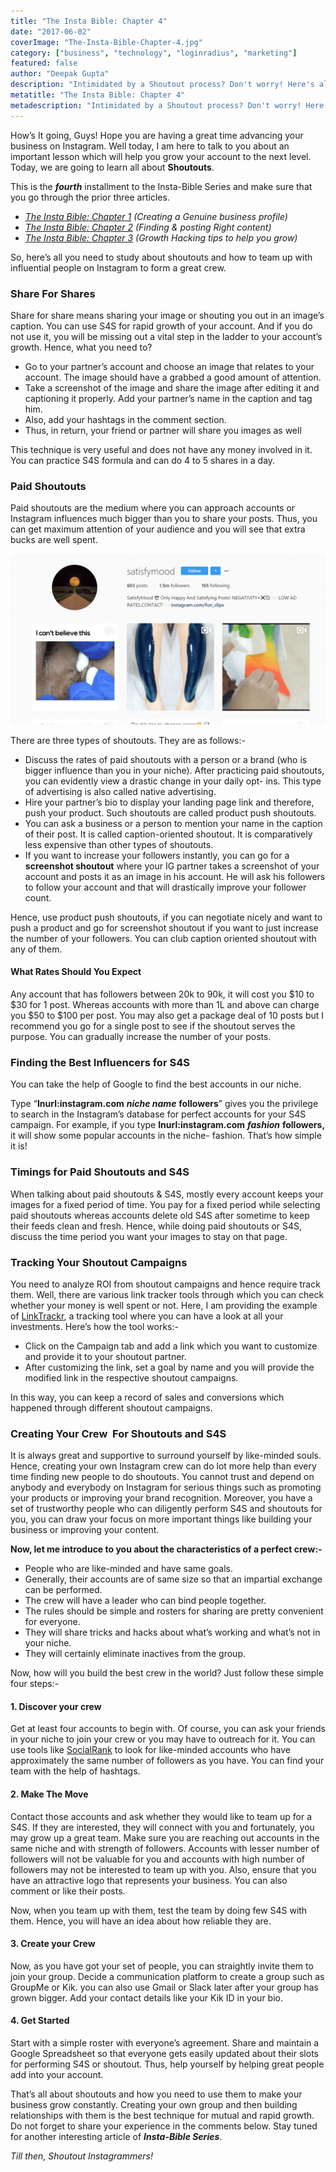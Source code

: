 ```yaml
---
title: "The Insta Bible: Chapter 4"
date: "2017-06-02"
coverImage: "The-Insta-Bible-Chapter-4.jpg"
category: ["business", "technology", "loginradius", "marketing"]
featured: false 
author: "Deepak Gupta"
description: "Intimidated by a Shoutout process? Don't worry! Here's all you need to know about Shoutouts and how to manage them. Read On our fourth installment on Insta Bible."
metatitle: "The Insta Bible: Chapter 4"
metadescription: "Intimidated by a Shoutout process? Don't worry! Here's all you need to know about Shoutouts and how to manage them. Read On our fourth installment on Insta Bible."
---
```

How’s It going, Guys! Hope you are having a great time advancing your business on Instagram. Well today, I am here to talk to you about an important lesson which will help you grow your account to the next level. Today, we are going to learn all about **Shoutouts**. 

This is the **_fourth_** installment to the Insta-Bible Series and make sure that you go through the prior three articles.

- _[The Insta Bible: Chapter 1](https://www.loginradius.com/blog/fuel/2017/05/the-insta-bible-chapter-1/) (Creating a Genuine business profile)_
- _[The Insta Bible: Chapter 2](https://www.loginradius.com/blog/fuel/2017/05/the-insta-bible-chapter-2/) (Finding & posting Right content)_
- _[The Insta Bible: Chapter 3](https://www.loginradius.com/blog/fuel/2017/06/the-insta-bible-chapter-3/) (Growth Hacking tips to help you grow)_

So, here’s all you need to study about shoutouts and how to team up with influential people on Instagram to form a great crew.

### **Share For Shares**

Share for share means sharing your image or shouting you out in an image’s caption. You can use S4S for rapid growth of your account. And if you do not use it, you will be missing out a vital step in the ladder to your account’s growth. Hence, what you need to?

- Go to your partner’s account and choose an image that relates to your account. The image should have a grabbed a good amount of attention.
- Take a screenshot of the image and share the image after editing it and captioning it properly. Add your partner’s name in the caption and tag him.
- Also, add your hashtags in the comment section.
- Thus, in return, your friend or partner will share you images as well

This technique is very useful and does not have any money involved in it. You can practice S4S formula and can do 4 to 5 shares in a day.

### **Paid Shoutouts**

Paid shoutouts are the medium where you can approach accounts or Instagram influences much bigger than you to share your posts. Thus, you can get maximum attention of your audience and you will see that extra bucks are well spent.

![Paid Shoutouts](Paid-Shoutouts.png)

There are three types of shoutouts. They are as follows:-

- Discuss the rates of paid shoutouts with a person or a brand (who is bigger influence than you in your niche). After practicing paid shoutouts, you can evidently view a drastic change in your daily opt- ins. This type of advertising is also called native advertising. 
- Hire your partner’s bio to display your landing page link and therefore, push your product. Such shoutouts are called product push shoutouts.
- You can ask a business or a person to mention your name in the caption of their post. It is called caption-oriented shoutout. It is comparatively less expensive than other types of shoutouts.
- If you want to increase your followers instantly, you can go for a **screenshot shoutout** where your IG partner takes a screenshot of your account and posts it as an image in his account. He will ask his followers to follow your account and that will drastically improve your follower count.

Hence, use product push shoutouts, if you can negotiate nicely and want to push a product and go for screenshot shoutout if you want to just increase the number of your followers. You can club caption oriented shoutout with any of them.

#### **What Rates Should You Expect**

Any account that has followers between 20k to 90k, it will cost you $10 to $30 for 1 post. Whereas accounts with more than 1L and above can charge you $50 to $100 per post. You may also get a package deal of 10 posts but I recommend you go for a single post to see if the shoutout serves the purpose. You can gradually increase the number of your posts.

### **Finding the Best Influencers for S4S**

You can take the help of Google to find the best accounts in our niche.

Type “**Inurl:instagram.com** **_niche name_** **followers**” gives you the privilege to search in the Instagram’s database for perfect accounts for your S4S campaign. For example, if you type **Inurl:instagram.com** **_fashion_** **followers,** it will show some popular accounts in the niche- fashion. That’s how simple it is!

### **Timings for Paid Shoutouts and S4S**

When talking about paid shoutouts & S4S, mostly every account keeps your images for a fixed period of time. You pay for a fixed period while selecting paid shoutouts whereas accounts delete old S4S after sometime to keep their feeds clean and fresh. Hence, while doing paid shoutouts or S4S, discuss the time period you want your images to stay on that page.

### **Tracking Your Shoutout Campaigns**

You need to analyze ROI from shoutout campaigns and hence require track them. Well, there are various link tracker tools through which you can check whether your money is well spent or not. Here, I am providing the example of [LinkTrackr](http://www.linktrackr.com/), a tracking tool where you can have a look at all your investments. Here’s how the tool works:-

- Click on the Campaign tab and add a link which you want to customize and provide it to your shoutout partner.
- After customizing the link, set a goal by name and you will provide the modified link in the respective shoutout campaigns.

In this way, you can keep a record of sales and conversions which happened through different shoutout campaigns. 

### **Creating Your Crew  For Shoutouts and S4S**

It is always great and supportive to surround yourself by like-minded souls. Hence, creating your own Instagram crew can do lot more help than every time finding new people to do shoutouts. You cannot trust and depend on anybody and everybody on Instagram for serious things such as promoting your products or improving your brand recognition. Moreover, you have a set of trustworthy people who can diligently perform S4S and shoutouts for you, you can draw your focus on more important things like building your business or improving your content.

**Now, let me introduce to you about the characteristics of a perfect crew:-**

- People who are like-minded and have same goals.
- Generally, their accounts are of same size so that an impartial exchange can be performed.
- The crew will have a leader who can bind people together.
- The rules should be simple and rosters for sharing are pretty convenient for everyone.
- They will share tricks and hacks about what’s working and what’s not in your niche.
- They will certainly eliminate inactives from the group.

Now, how will you build the best crew in the world? Just follow these simple four steps:-

#### **1\. Discover your crew**

Get at least four accounts to begin with. Of course, you can ask your friends in your niche to join your crew or you may have to outreach for it. You can use tools like [SocialRank](https://socialrank.com/) to look for like-minded accounts who have approximately the same number of followers as you have. You can find your team with the help of hashtags.

#### **2\. Make The Move**

Contact those accounts and ask whether they would like to team up for a S4S. If they are interested, they will connect with you and fortunately, you may grow up a great team. Make sure you are reaching out accounts in the same niche and with strength of followers. Accounts with lesser number of followers will not be valuable for you and accounts with high number of followers may not be interested to team up with you. Also, ensure that you have an attractive logo that represents your business. You can also comment or like their posts.

Now, when you team up with them, test the team by doing few S4S with them. Hence, you will have an idea about how reliable they are.

#### **3\. Create your Crew**

Now, as you have got your set of people, you can straightly invite them to join your group. Decide a communication platform to create a group such as GroupMe or Kik. you can also use Gmail or Slack later after your group has grown bigger. Add your contact details like your Kik ID in your bio.

#### **4\. Get Started**

Start with a simple roster with everyone’s agreement. Share and maintain a Google Spreadsheet so that everyone gets easily updated about their slots for performing S4S or shoutout. Thus, help yourself by helping great people add into your account.

That’s all about shoutouts and how you need to use them to make your business grow constantly. Creating your own group and then building relationships with them is the best technique for mutual and rapid growth. Do not forget to share your experience in the comments below. Stay tuned for another interesting article of **_Insta-Bible Series_**.

_Till then, Shoutout Instagrammers!_
